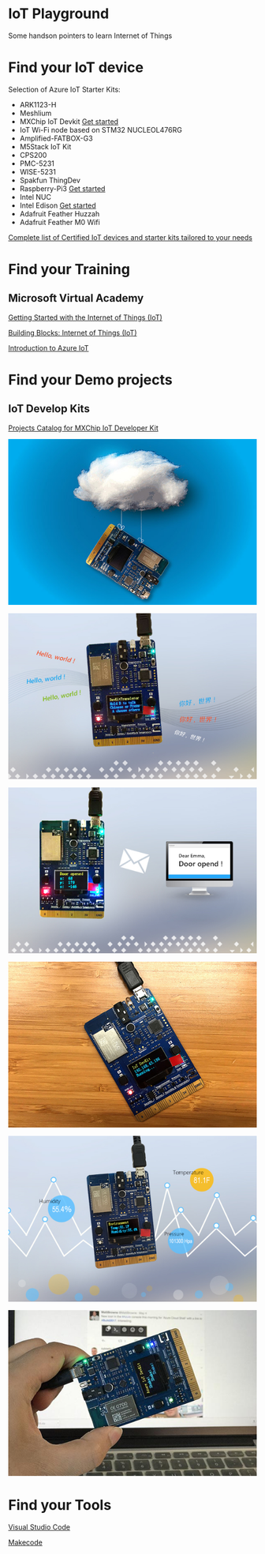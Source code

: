 # IoT Playground
Some handson pointers to learn Internet of Things

# Find your IoT device

Selection of Azure IoT Starter Kits:
* ARK1123-H 
* Meshlium
* MXChip IoT Devkit [Get started](https://catalog.azureiotsuite.com/details?title=MXChip-IoT-DevKit&source=home-page)
* IoT Wi-Fi node based on STM32 NUCLEOL476RG
* Amplified-FATBOX-G3
* M5Stack IoT Kit
* CPS200
* PMC-5231
* WISE-5231
* Spakfun ThingDev
* Raspberry-Pi3 [Get started](https://catalog.azureiotsuite.com/details?title=Raspberry_Pi3&source=home-page)
* Intel NUC
* Intel Edison [Get started](https://catalog.azureiotsuite.com/details?title=Intel-Edison&source=home-page)
* Adafruit Feather Huzzah
* Adafruit Feather M0 Wifi

[Complete list of Certified IoT devices and starter kits tailored to your needs](
https://catalog.azureiotsuite.com/ "Microsoft website")

# Find your Training

## Microsoft Virtual Academy

[Getting Started with the Internet of Things (IoT)](https://mva.microsoft.com/en-US/training-courses/getting-started-with-the-internet-of-things-iot-16170?l=VUaAyuRIC_6305846048 "MVA Course")

[Building Blocks: Internet of Things (IoT)](https://mva.microsoft.com/en-US/training-courses/building-blocks-internet-of-things-iot-16062?l=uDv7NjlGC_7606218949 "MVA Course")

[Introduction to Azure IoT](https://mva.microsoft.com/en-US/training-courses/introduction-to-azure-iot-17611?l=uxXUIs4rD_606218965 "MVA Course")

# Find your Demo projects

## IoT Develop Kits 
[Projects Catalog for MXChip IoT Developer Kit](https://microsoft.github.io/azure-iot-developer-kit/docs/projects/)

![iot hub](/assets/images/projects-iothub-th.jpg)

![translator](/assets/images/projects-devkit-translator-th.jpg)

![door monitor](/assets/images/projects-door-monitor-th.jpg)

![mqtt hello world](/assets/images/projects-mqtt-helloworld-th.jpg)

![remote monitoring](/assets/images/projects-remote-monitoring-th.jpg)

![shake](/assets/images/projects-shake-shake-th.jpg)


# Find your Tools
[Visual Studio Code](https://code.visualstudio.com/)

[Makecode](https://makecode.com)



